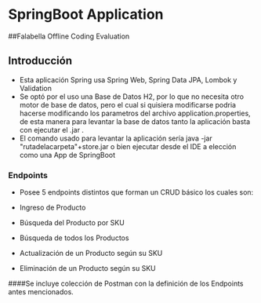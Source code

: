 
# SpringBoot Application

##Falabella Offline Coding Evaluation

## Introducción

- Esta aplicación Spring usa Spring Web, Spring Data JPA, Lombok y Validation
- Se optó por el uso una Base de Datos H2, por lo que no necesita otro motor de base de datos, pero el cual si quisiera modificarse podria hacerse modificando los parametros del archivo application.properties, de esta manera para levantar la base de datos tanto la aplicación basta con ejecutar el .jar .
- El comando usado para levantar la aplicación sería java -jar "rutadelacarpeta"+store.jar o bien ejecutar desde el IDE a elección como una App de SpringBoot
### Endpoints

- Posee 5 endpoints distintos que forman un CRUD básico los cuales son:

- Ingreso de Producto
- Búsqueda del Producto por SKU
- Búsqueda de todos los Productos
- Actualización de un Producto según su SKU
- Eliminación de un Producto según su SKU

####Se incluye colección de Postman con la definición de los Endpoints antes mencionados.
